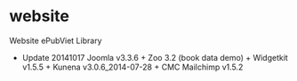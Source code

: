 website
=======

Website ePubViet Library

+ Update 20141017
Joomla v3.3.6 + Zoo 3.2 (book data demo) + Widgetkit v1.5.5 + Kunena v3.0.6_2014-07-28 + CMC Mailchimp v1.5.2
